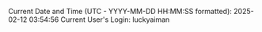 Current Date and Time (UTC - YYYY-MM-DD HH:MM:SS formatted): 2025-02-12 03:54:56
Current User's Login: luckyaiman
